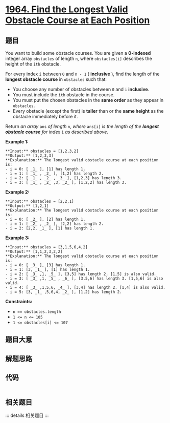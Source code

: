 # [1964. Find the Longest Valid Obstacle Course at Each Position](https://leetcode.com/problems/find-the-longest-valid-obstacle-course-at-each-position)

## 题目

You want to build some obstacle courses. You are given a **0-indexed** integer
array `obstacles` of length `n`, where `obstacles[i]` describes the height of
the `ith` obstacle.

For every index `i` between `0` and `n - 1` ( **inclusive** ), find the length
of the **longest obstacle course** in `obstacles` such that:

  * You choose any number of obstacles between `0` and `i` **inclusive**.
  * You must include the `ith` obstacle in the course.
  * You must put the chosen obstacles in the **same order** as they appear in `obstacles`.
  * Every obstacle (except the first) is **taller** than or the **same height** as the obstacle immediately before it.

Return _an array_ `ans` _of length_ `n`, _where_ `ans[i]` _is the length of
the **longest obstacle course** for index_ `i` _as described above_.



**Example 1:**

    
    
    **Input:** obstacles = [1,2,3,2]
    **Output:** [1,2,3,3]
    **Explanation:** The longest valid obstacle course at each position is:
    - i = 0: [ _1_ ], [1] has length 1.
    - i = 1: [ _1_ , _2_ ], [1,2] has length 2.
    - i = 2: [ _1_ , _2_ , _3_ ], [1,2,3] has length 3.
    - i = 3: [ _1_ , _2_ ,3, _2_ ], [1,2,2] has length 3.
    

**Example 2:**

    
    
    **Input:** obstacles = [2,2,1]
    **Output:** [1,2,1]
    **Explanation:** The longest valid obstacle course at each position is:
    - i = 0: [ _2_ ], [2] has length 1.
    - i = 1: [ _2_ , _2_ ], [2,2] has length 2.
    - i = 2: [2,2, _1_ ], [1] has length 1.
    

**Example 3:**

    
    
    **Input:** obstacles = [3,1,5,6,4,2]
    **Output:** [1,1,2,3,2,2]
    **Explanation:** The longest valid obstacle course at each position is:
    - i = 0: [ _3_ ], [3] has length 1.
    - i = 1: [3, _1_ ], [1] has length 1.
    - i = 2: [ _3_ ,1, _5_ ], [3,5] has length 2. [1,5] is also valid.
    - i = 3: [ _3_ ,1, _5_ , _6_ ], [3,5,6] has length 3. [1,5,6] is also valid.
    - i = 4: [ _3_ ,1,5,6, _4_ ], [3,4] has length 2. [1,4] is also valid.
    - i = 5: [3, _1_ ,5,6,4, _2_ ], [1,2] has length 2.
    



**Constraints:**

  * `n == obstacles.length`
  * `1 <= n <= 105`
  * `1 <= obstacles[i] <= 107`


## 题目大意

## 解题思路

## 代码

```javascript

```

## 相关题目

::: details 相关题目
:::
